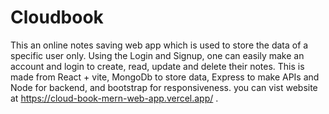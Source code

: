 # Cloudbook
 This an online notes saving web app which is used to store the data of a specific user only. Using the Login and Signup, one can easily make an account and login to create, read, update and delete their notes. This is made from React  + vite, MongoDb to store data, Express to make APIs and Node for backend, and bootstrap for responsiveness. you can vist website at https://cloud-book-mern-web-app.vercel.app/  .

